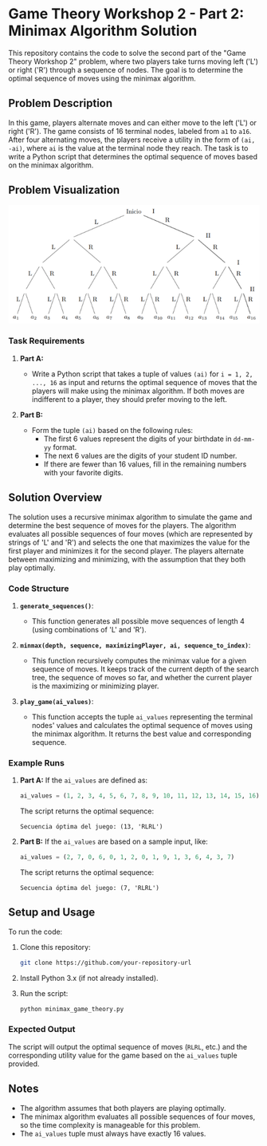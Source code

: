 # Game Theory Workshop 2 - Part 2: Minimax Algorithm Solution

This repository contains the code to solve the second part of the "Game Theory Workshop 2" problem, where two players take turns moving left ('L') or right ('R') through a sequence of nodes. The goal is to determine the optimal sequence of moves using the minimax algorithm.

## Problem Description

In this game, players alternate moves and can either move to the left ('L') or right ('R'). The game consists of 16 terminal nodes, labeled from `a1` to `a16`. After four alternating moves, the players receive a utility in the form of `(ai, -ai)`, where `ai` is the value at the terminal node they reach. The task is to write a Python script that determines the optimal sequence of moves based on the minimax algorithm.

## Problem Visualization

![game](game.png)

### Task Requirements

1. **Part A:**
   - Write a Python script that takes a tuple of values `(ai)` for `i = 1, 2, ..., 16` as input and returns the optimal sequence of moves that the players will make using the minimax algorithm. If both moves are indifferent to a player, they should prefer moving to the left.
   
2. **Part B:**
   - Form the tuple `(ai)` based on the following rules:
     - The first 6 values represent the digits of your birthdate in `dd-mm-yy` format.
     - The next 6 values are the digits of your student ID number.
     - If there are fewer than 16 values, fill in the remaining numbers with your favorite digits.

## Solution Overview

The solution uses a recursive minimax algorithm to simulate the game and determine the best sequence of moves for the players. The algorithm evaluates all possible sequences of four moves (which are represented by strings of 'L' and 'R') and selects the one that maximizes the value for the first player and minimizes it for the second player. The players alternate between maximizing and minimizing, with the assumption that they both play optimally.

### Code Structure

1. **`generate_sequences()`**:
   - This function generates all possible move sequences of length 4 (using combinations of 'L' and 'R').

2. **`minmax(depth, sequence, maximizingPlayer, ai, sequence_to_index)`**:
   - This function recursively computes the minimax value for a given sequence of moves. It keeps track of the current depth of the search tree, the sequence of moves so far, and whether the current player is the maximizing or minimizing player.
   
3. **`play_game(ai_values)`**:
   - This function accepts the tuple `ai_values` representing the terminal nodes' values and calculates the optimal sequence of moves using the minimax algorithm. It returns the best value and corresponding sequence.

### Example Runs

1. **Part A:**
   If the `ai_values` are defined as:

   ```python
   ai_values = (1, 2, 3, 4, 5, 6, 7, 8, 9, 10, 11, 12, 13, 14, 15, 16)
   ```

   The script returns the optimal sequence:

   ```
   Secuencia óptima del juego: (13, 'RLRL')
   ```

2. **Part B:**
   If the `ai_values` are based on a sample input, like:

   ```python
   ai_values = (2, 7, 0, 6, 0, 1, 2, 0, 1, 9, 1, 3, 6, 4, 3, 7)
   ```

   The script returns the optimal sequence:

   ```
   Secuencia óptima del juego: (7, 'RLRL')
   ```

## Setup and Usage

To run the code:

1. Clone this repository:

   ```bash
   git clone https://github.com/your-repository-url
   ```

2. Install Python 3.x (if not already installed).

3. Run the script:

   ```bash
   python minimax_game_theory.py
   ```

### Expected Output

The script will output the optimal sequence of moves (`RLRL`, etc.) and the corresponding utility value for the game based on the `ai_values` tuple provided.

## Notes

- The algorithm assumes that both players are playing optimally.
- The minimax algorithm evaluates all possible sequences of four moves, so the time complexity is manageable for this problem.
- The `ai_values` tuple must always have exactly 16 values.